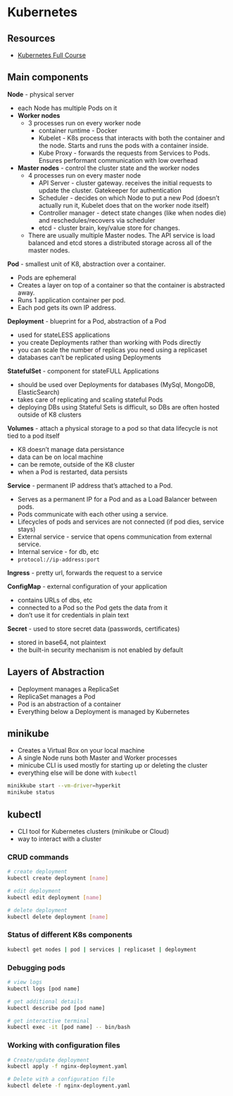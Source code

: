 # Kubernetes

## Resources
* [Kubernetes Full Course](https://youtu.be/X48VuDVv0do)

## Main components

**Node** - physical server
* each Node has multiple Pods on it
* **Worker nodes**
    * 3 processes run on every worker node
        * container runtime - Docker
        * Kubelet - K8s process that interacts with both the container and the node. Starts and runs the pods with a container inside.
        * Kube Proxy - forwards the requests from Services to Pods. Ensures performant communication with low overhead
* **Master nodes** - control the cluster state and the worker nodes
    * 4 processes run on every master node
        * API Server - cluster gateway. receives the initial requests to update the cluster. Gatekeeper for authentication
        * Scheduler - decides on which Node to put a new Pod (doesn’t actually run it, Kubelet does that on the worker node itself)
        * Controller manager - detect state changes (like when nodes die) and reschedules/recovers via scheduler
        * etcd - cluster brain, key/value store for changes. 
    * There are usually multiple Master nodes. The API service is load balanced and etcd stores a distributed storage across all of the master nodes.  

**Pod** - smallest unit of K8, abstraction over a container.
* Pods are ephemeral
* Creates a layer on top of a container so that the container is abstracted away.
* Runs 1 application container per pod.
* Each pod gets its own IP address.

**Deployment** - blueprint for a Pod, abstraction of a Pod
* used for stateLESS applications
* you create Deployments rather than working with Pods directly
* you can scale the number of replicas you need using a replicaset
* databases can’t be replicated using Deployments

**StatefulSet** - component for stateFULL Applications
* should be used over Deployments for databases (MySql, MongoDB, ElasticSearch)
* takes care of replicating and scaling stateful Pods
* deploying DBs using Stateful Sets is difficult, so DBs are often hosted outside of K8 clusters

**Volumes** - attach a physical storage to a pod so that data lifecycle is not tied to a pod itself
* K8 doesn’t manage data persistance
* data can be on local machine
* can be remote, outside of the K8 cluster
* when a Pod is restarted, data persists

**Service** - permanent IP address that’s attached to a Pod.
* Serves as a permanent IP for a Pod and as a Load Balancer between pods.
* Pods communicate with each other using a service.
* Lifecycles of pods and services are not connected (if pod dies, service stays)
* External service - service that opens communication from external service.
* Internal service - for db, etc
* `protocol://ip-address:port`

**Ingress** - pretty url, forwards the request to a service

**ConfigMap** - external configuration of your application
* contains URLs of dbs, etc
* connected to a Pod so the Pod gets the data from it
* don’t use it for credentials in plain text

**Secret** - used to store secret data (passwords, certificates)
* stored in base64, not plaintext
* the built-in security mechanism is not enabled by default

## Layers of Abstraction

* Deployment manages a ReplicaSet
* ReplicaSet manages a Pod
* Pod is an abstraction of a container
* Everything below a Deployment is managed by Kubernetes

## minikube
* Creates a Virtual Box on your local machine
* A single Node runs both Master and Worker processes
* minicube CLI is used mostly for starting up or deleting the cluster
* everything else will be done with `kubectl`

```bash
minikkube start --vm-driver=hyperkit
minikube status
```

## kubectl
* CLI tool for Kubernetes clusters (minikube or Cloud)
* way to interact with a cluster

### CRUD commands

```bash
# create deployment
kubectl create deployment [name]

# edit deployment
kubectl edit deployment [name]

# delete deployment
kubectl delete deployment [name]
```

### Status of different K8s components

```bash
kubectl get nodes | pod | services | replicaset | deployment
```

### Debugging pods

```bash
# view logs
kubectl logs [pod name]

# get additional details
kubectl describe pod [pod name]

# get interactive terminal
kubectl exec -it [pod name] -- bin/bash
```

### Working with configuration files

```bash
# Create/update deployment
kubectl apply -f nginx-deployment.yaml

# Delete with a configuration file
kubectl delete -f nginx-deployment.yaml
```

